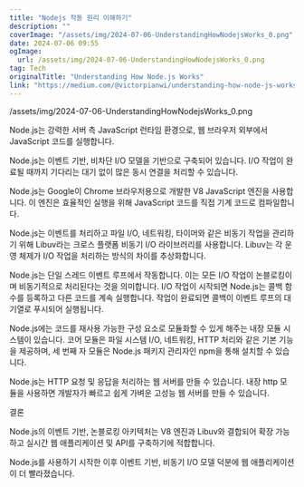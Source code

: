 ```yaml
---
title: "Nodejs 작동 원리 이해하기"
description: ""
coverImage: "/assets/img/2024-07-06-UnderstandingHowNodejsWorks_0.png"
date: 2024-07-06 09:55
ogImage:
  url: /assets/img/2024-07-06-UnderstandingHowNodejsWorks_0.png
tag: Tech
originalTitle: "Understanding How Node.js Works"
link: "https://medium.com/@victorpianwi/understanding-how-node-js-works-ea2d1a11ae6b"
---
```


/assets/img/2024-07-06-UnderstandingHowNodejsWorks_0.png

Node.js는 강력한 서버 측 JavaScript 런타임 환경으로, 웹 브라우저 외부에서 JavaScript 코드를 실행합니다.

Node.js는 이벤트 기반, 비차단 I/O 모델을 기반으로 구축되어 있습니다. I/O 작업이 완료될 때까지 기다리는 대기 없이 많은 동시 연결을 처리할 수 있습니다.

Node.js는 Google이 Chrome 브라우저용으로 개발한 V8 JavaScript 엔진을 사용합니다. 이 엔진은 효율적인 실행을 위해 JavaScript 코드를 직접 기계 코드로 컴파일합니다.

<div class="content-ad"></div>

Node.js는 이벤트를 처리하고 파일 I/O, 네트워킹, 타이머와 같은 비동기 작업을 관리하기 위해 Libuv라는 크로스 플랫폼 비동기 I/O 라이브러리를 사용합니다. Libuv는 각 운영 체제가 I/O 작업을 처리하는 방식의 차이를 추상화합니다.

Node.js는 단일 스레드 이벤트 루프에서 작동합니다. 이는 모든 I/O 작업이 논블로킹이며 비동기적으로 처리된다는 것을 의미합니다. I/O 작업이 시작되면 Node.js는 콜백 함수를 등록하고 다른 코드를 계속 실행합니다. 작업이 완료되면 콜백이 이벤트 루프의 대기열로 푸시되어 실행됩니다.

Node.js에는 코드를 재사용 가능한 구성 요소로 모듈화할 수 있게 해주는 내장 모듈 시스템이 있습니다. 코어 모듈은 파일 시스템 I/O, 네트워킹, HTTP 처리와 같은 기본 기능을 제공하며, 세 번째 자 모듈은 Node.js 패키지 관리자인 npm을 통해 설치할 수 있습니다.

Node.js는 HTTP 요청 및 응답을 처리하는 웹 서버를 만들 수 있습니다. 내장 http 모듈을 사용하면 개발자가 빠르고 쉽게 가벼운 고성능 웹 서버를 만들 수 있습니다.

<div class="content-ad"></div>

결론

Node.js의 이벤트 기반, 논블로킹 아키텍처는 V8 엔진과 Libuv와 결합되어 확장 가능하고 실시간 웹 애플리케이션 및 API를 구축하기에 적합합니다.

Node.js를 사용하기 시작한 이후 이벤트 기반, 비동기 I/O 모델 덕분에 웹 애플리케이션이 더 빨라졌습니다.
